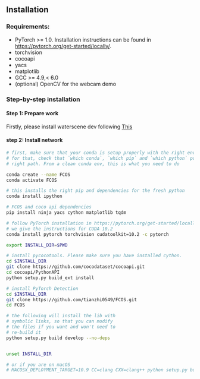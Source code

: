 ## Installation

### Requirements:
- PyTorch >= 1.0. Installation instructions can be found in https://pytorch.org/get-started/locally/.
- torchvision
- cocoapi
- yacs
- matplotlib
- GCC >= 4.9,< 6.0
- (optional) OpenCV for the webcam demo

 

### Step-by-step installation


#### Step 1: Prepare work
Firstly, please install waterscene dev following [This](https://github.com/ZixianReid/WaterScene-dataset-/blob/main/README.md)

#### step 2: Install network

```bash
# first, make sure that your conda is setup properly with the right environment
# for that, check that `which conda`, `which pip` and `which python` points to the
# right path. From a clean conda env, this is what you need to do

conda create --name FCOS
conda activate FCOS

# this installs the right pip and dependencies for the fresh python
conda install ipython

# FCOS and coco api dependencies
pip install ninja yacs cython matplotlib tqdm

# follow PyTorch installation in https://pytorch.org/get-started/locally/
# we give the instructions for CUDA 10.2
conda install pytorch torchvision cudatoolkit=10.2 -c pytorch

export INSTALL_DIR=$PWD

# install pycocotools. Please make sure you have installed cython.
cd $INSTALL_DIR
git clone https://github.com/cocodataset/cocoapi.git
cd cocoapi/PythonAPI
python setup.py build_ext install

# install PyTorch Detection
cd $INSTALL_DIR
git clone https://github.com/tianzhi0549/FCOS.git
cd FCOS

# the following will install the lib with
# symbolic links, so that you can modify
# the files if you want and won't need to
# re-build it
python setup.py build develop --no-deps


unset INSTALL_DIR

# or if you are on macOS
# MACOSX_DEPLOYMENT_TARGET=10.9 CC=clang CXX=clang++ python setup.py build develop
```
